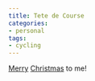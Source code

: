 ```yaml
---
title: Tete de Course
categories:
- personal
tags:
- cycling
---
```


[Merry][1] [Christmas][2] to me!

   [1]: http://www.roadbikereview.com/Wheelsets/Shimano,7700,DURA-ACE/PRD_112053_2490crx.aspx
   [2]: http://www.roadbikereview.com/2002,Road,Bike/LeMond%20Bicycles,Tete,de,Course/PRD_101436_4229crx.aspx

